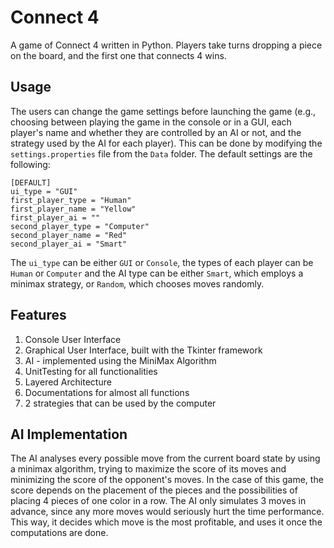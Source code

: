 # Connect 4
A game of Connect 4 written in Python. Players take turns dropping a piece on the board, and the first one that connects 4 wins.

## Usage
The users can change the game settings before launching the game (e.g., choosing between playing the game in the console or in a GUI, each player's name and whether they are controlled by an AI or not, and the strategy used by the AI for each player). This can be done by modifying the ```settings.properties``` file from the ```Data``` folder. The default settings are the following:
```
[DEFAULT]
ui_type = "GUI"
first_player_type = "Human"
first_player_name = "Yellow"
first_player_ai = ""
second_player_type = "Computer"
second_player_name = "Red"
second_player_ai = "Smart"
```
The ```ui_type``` can be either ```GUI``` or ```Console```, the types of each player can be ```Human``` or ```Computer``` and the AI type can be either ```Smart```, which employs a minimax strategy, or ```Random```, which chooses moves randomly.

## Features
1. Console User Interface
2. Graphical User Interface, built with the Tkinter framework
3. AI - implemented using the MiniMax Algorithm
4. UnitTesting for all functionalities
5. Layered Architecture
6. Documentations for almost all functions
7. 2 strategies that can be used by the computer

## AI Implementation
The AI analyses every possible move from the current board state by using a minimax algorithm, trying to maximize the score of its moves and minimizing the score of the opponent's moves. In the case of this game, the score depends on the placement of the pieces and the possibilities of placing 4 pieces of one color in a row. The AI only simulates 3 moves in advance, since any more moves would seriously hurt the time performance. This way, it decides which move is the most profitable, and uses it once the computations are done. 